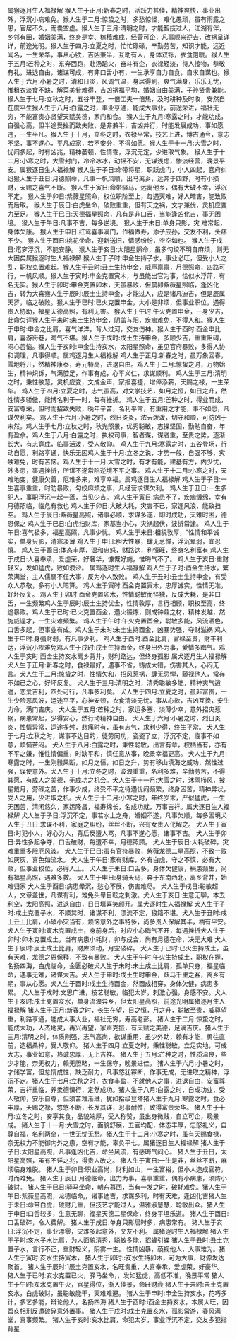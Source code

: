 属猴逐月生人福禄解
猴人生于正月:新春之时，活跃力甚佳，精神爽快，事业出外，浮沉小病难免。猴人生于二月:惊蛰之时，多愁惊怪，难化愚顽，虽有雨露之恩，官居不久，而囊空虚。猴人生于三月:清明之时，才能智技过人，江湖有伴，乡邻有田，婚姻美满，终身是幸、稼穑难成，经营可企，凡事顺来逆去，改祸呈详详，前途光明。猴人生于四月:立夏之时，忙忙碌碌，辛勤劳苦，知识才能，远近闻名，一生荣华，事从心欲，吉凶兼半，互助有人，身体双铄，衣食饱暖。猴人生于五月:芒种之时，东奔西跑，赴汤蹈火，奋斗有企，衣禄轻淡，待人接物，恭敬有礼，进退自由，诸谋可成，有非口舌小有，一生承享自力自食，自求自谋也。猴人生于六月:小暑之时，清和日炎，风调气温，身居得到，爽气满身，乐乐无忧，惟粗衣淡食不缺，解菜美肴难得，吉凶祸福平均，婚姻自由美满，子孙贤贵兼能。猴人生于七月:立秋之时，五谷丰登，一倍工夫一倍热，及时耕种及时收，安然自在度平生猴人生于八月:白露之时，事业亨通，能成大事业，前途荣进，福社无穷，不能富贵亦贤望天赋美德，家门和合。
猴人生于九月:寒露之时，才能功成，自强心高，但半途受挫而致失败，是非兼半，吉凶并行，时能发展成功，事如愿违，一生平凡。猴人生于十月，立冬之时，衣禄平常，技艺上进，博古通今，意志不坚，事不遂心，平凡成家，若不安分，不得如愿。猴人生于十一月:大雪之时，忧闷多起，时有凶兆，精神萎顿，性情乖，浮沉无定，少进取气象。
猴人生于十二月:小寒之时，大雪封门，冷冷冰冰，动摇不安，无谋浅虑，惨淡经营，晚景平安。属猴逐日生人福禄解
猴人生于子日:命带将星，职跃虎门，小人四起，官府纠纷猴人生于丑日:月德照命，凡事一帆风顺，出马离乡，远奔于四野，时有小损财，天赐之喜气不断。
猴人生于寅日:命带驿马，远离他乡，偶有大破不幸，浮沉不定。
猴人生于卯日:紫薇星照命，权位职阶至上，每遇天难，好人暗害，能致败而后取。
猴人生于辰日:白虎坐命，破败重重，但有天之祸，文才兼优，灵机应变力至足。
猴人生于巳日:天德福星照命，凡有是非口舌，当能逢凶化吉，事无困境。
猴人生于午日:凡事不吉，每多逆境。
猴人生于未日:单身只影，灾
难常起，身体欠康。
猴人生于申日:红鸾喜事满门，作福做寿，添子应孙，交友不利，头疼不少。
猴人生于酉日:桃花坐命，迎新送旧，情感纷纷，空空如也。
猴人生于戌日:窀穸浮沉，不能安静。
猴人生于亥日:太阳星照命，虽多勾绞不明自麻烦，则无大困矣属猴逐时生人福禄解
猴人生于子时:申金生持子水，事业必旺，但受小人之乱，职权克置难起。猴人生于丑时:丑土生持申金，威声禀禀，月德照命，四路可行，一帆风顺。猴人生于寅时:申金克置寅木，与虽能出官为事，恰似水浮萍，有名无实。猴人生于卯时:申金克置卯木，天虽暴败，但晨卯紫薇星照临，逢凶化吉，转为大喜猴人生于辰时:辰土生持申金，才能过人，应是诸凡迪吉，但是辰属天罗，临之破败。猴人生于已时:已火克置申金，大小是非烦，但事业职位，遇得贵人协助，福星天德高照，有利无害。
猴人生于午时:午火克置申金，一身少吉，此命欠详猴人生于未时:未土生持申金，阴盖与阳，疾痼难免，不得人和。猴人生于申时:申金之比肩，喜气洋洋，背人过河，交友伤神。猴人生于酉时:酉金申比肩，喜游街巷，晦气不堪。猴人生于戌时:戌土生持申金，多顺少吉，重重阻碍，闷心苦恼。猴人生于亥时:申金生持亥水，太阳星照命，虽见官府暴败，多得人协和调理，凡事得顺。属鸡逐月生人福禄解
鸡人生于正月:新春之时，虽万象回春，雪地将开，然精神康泰，寿元特高，进退自由。鸡人生于二月:惊蛰之时，万物始生，精神炽铄，气满腔足，作事有成，心平义仁，求谋顺利。
鸡人生于三月:清明之时，秉性敏慧，灵机应变，文成金声，家报喜捷，增俸添薪，天赐之禄，一生荣华。
鸡人生于四月:立夏之时，志气虽高，对文学技艺，如月之恒，如日之升，然性情多骄傲，能博名利于一时，每有挫折。
鸡人生于五月:芒种之时，得业而成，安富尊荣，但时而招致失败，晚年辛苦，名利平常，有重用之才能，事不如愿，凡谋欠利矣。
鸡人生于六月:小暑之时，烈日炎炎，浓云泼泼，切守和顺，可防凶于未然。鸡人生于七月:立秋之时，秋光照景，优秀聪敏，志操坚固，勤勉自奋，年有盈余。鸡人生于八月:白露之时，执权司事，智者谋，谋者重，至贵之势，逐渐长大，有志竟成，临事活泼，受人敬仰。
鸡人生于九月:寒露之时，五谷登场，行动自愿，利路亨通，快乐无困鸡人生于十月:立冬之说，才势一般，自强不够，灾殃难免，时有苦恼。鸡人生于十一月:大雪之时，有才有能，建基有方，内少忧，外多患，事遇挫折，所谋不遂常陷逆境不平之事。
鸡人生于十二月:小寒之时，天难地变，健康欠善，厄难多来，难享幸福。属鸡逐日生人福禄解
鸡人生于子日:一生喜事重重，时防暴败，勾绞麻烦之事，凡经营求谋欠利。
鸡人生于丑日:一生多犯人，事职浮沉一起一落，当见少吉。
鸡人生于寅日:病患不了，疾痼缠绵，幸有月德照临，临危有救也
鸡人生于卯日:大破大耗，灾害不已，家逢风浪，能致扫空。
鸡人生于辰日:紫薇星高照，诸事必顺，求谋多遂，即时成功，天难时困，德恩保之
鸡人生于巳日:白虎扫财库，家基当小心，灾祸起伏，波折常逢。
鸡人生于午日:喜气极多，福星高照，凡事少忧。
鸡人生于未日:相貌敦厚，"性情和平诚实，单身只影，清寒淡薄
鸡人生于申日:胆大性暴，肆无忌惮，浮沉晕弱，宜忍慎。
鸡人生于酉日:体态丰厚，温和忠怒，财路达，利恒旺，终身名利富有
鸡人生于戌日:人喜奉承，爱虚荣，好奢华，慷慨好施，惟晦气不了。
鸡人生于亥日:重财轻义，发如猛虎，败如浪沙。
属鸡逐时生人福禄解
鸡人生于子时:酉金生持水，繁荣满堂，主人儒弱不任大事，反为小人致败。
鸡人生于丑时:丑土生持申金，有受众人恭敬，多有小人暗算。
鸡人生于寅时:酉金克置寅木，忠厚诚实，性情无准，好坏反复。
鸡人生于卯时:酉金克置卯木，性情聪敏而怪独，反成大耗，是非口舌，一生频繁鸡人生于辰时:辰土生持优金，性情敦厚，言行相顾，职权至高，终途暴败。鸡人生于已时:已火克置酉金，遇火锻炼，则成钟鼎之材，精神发越，然施威逞才，一生灾难频繁。
鸡人生于午时:午火克置酉金，聪敏多能，风流酒色，口舌多起，但事业有成。鸡人生于未时:未土生持酉金，凶暴势强，夺财滋祸
鸡人生于申时:身强财弱，有凡事少利。
鸡人生于酉时:酉金比肩，官禄至贵，财丰利达，浮沉小疾难免鸡人生于戌时:戌土生持酉金，终身出外为事，爱情多晦气。鸡人生于亥时:西金生持亥水离乡背井，财利路达，但终身孤影
属犬逐月生人福禄解犬人生于正月:新春之时，食禄最好，遇事不省，铸成大错，伤害其人，心闷无言。犬人生于二月:惊蛰之时，性情欠和，招风惹祸，肆无忌惮，藐视他人，常存不如已之心，好坏反复。
犬人生于三月:清明之时，清秀聪敏多能，精神爽气逍遥，恋爱吉利，四处可行，凡事多利矣。
犬人生于四月:立夏之时，虽非富贵，一生少险恶风波，运途平平，心神安顿，衣食清淡无忧，事从心欲，吉凶互换，安生力命，满门吉庆。
犬人生于五月:芒种之时，家运多塞，淡薄少幸，意外招灾惹祸，病患常起，少得安心，然行动精神自由。
犬人生于六月:小暑之时，烈日炎炎，性情异常，运途多舛，悲痛时有，虽有志气，求利少得，终生平常。
犬人生于七月:立秋之时，谋事不达目的，徒劳罔功，瓷瓷了立，浮沉不定，临事不如意，烦恼苦闷。
犬人生于八月:白露之时，秉性聪敏，出言有章，权柄当有，亦有不平之嫌，惟性情偏重，时缺平和，慎任意从事，晚景幸福更高。
犬人生于九月:寒露之时，一生刚毅果断，如月之恒，如日之升，势有移山填海之威功，然性过强，误使意外。犬人生于十月:立冬之时，波浪重重，名利多难，辛勤劳苦，不得其愿，有成人之美德，无成功之机会。犬人生于十一月:大雪之时，沐雨栉风，披星戴月，劳碌之苦，作事少成，终受不平之待遇忧闷频繁，终身困苦，精神异状，受人之用，少进取之机。犬人生于十二月:小寒之时，年终岁末，严似猛虎，一生无困苦，清闲悠久，家运隆昌，福寿绵长，名成功就，万事吉祥。属犬逐日生人福禄解
犬人生于子日:浮沉不定，事若水上之舟，婚姻不遂，凡事欠顺，每多困境犬人生于丑日:求谋不利，家庭之纠纷，丝丝不断，兴有女贵人化解之。
犬人生于寅日:时犯小人，好心为人，背后反遭人骂，凡事不遂心愿，诸事不吉。
犬人生于卯日:异性多起争夺，口舌破财，每遭不幸，月德照顾。
犬人生于辰日:大耗破碎，灾难重重多险厄风波。
犬人生于巳日:虽有官符暴败，紫薇龙德二星高照，不致一败如灰灰，喜色如流水。
犬人生于午日:家有财库，外有白虎，守之不慎，必有大败，但事业权位，必得人上。
犬人生于未日:口舌多，身体欠健康，祸患频生，尚有福星高照，遇难多救。
犬人生于申日:身骑天马，奔于东南西北，离乡背井，始难归家
犬人生于酉日:病患晕沉，愁心不展，伤害难尽。
犬人生于戌日:聪敏超人，文章盖世，凡谋有利，难免头晕目眩之刺激。犬人生于亥日:生意无聊，本去利空，太阳高照，进退自由，日日填喜笑颜开。属犬逐时生人福禄解
犬人生于子时:戌土克置子水，不顺其时，诸谋不利，漂流不定，狼籍不堪。犬人生于丑时:戌土丑土比肩，小破小灾当有，烦恼意外之事特多，尚多贵人保解其半，稍有平安。
犬人生于寅时:寅木克置戌土，身前身后，时应小心晦气不开，每遇挫折犬人生于卯时:卯木克置成土，当有病患小耗财，卯与戌合，尚有月德在命，决无大难
犬人生于辰时:辰土戌土比肩，财库须动，月空破碎。
犬人生于已时:已火生持戌土，虽有天难，龙德之恩保释，不致有暴败。
犬人生于午时:午火生持成土，职权在握，名扬四海，白虎临命，金匮必破犬人生于未时:未土戌土比肩，孤单只身，福星临命，遇事无难，诸谋大吉。犬人生于申时:戌土生时申金，跃马千里之客，离乡有期，事从心愿。犬人生于酉时:戌土生持酉金，然酉成相穿，身体欠健，病患多累。
犬人生于戌时:文思广进，技艺聪敏，临犯太岁，刺激心强，身感不安。犬人生于亥时:戌土克置亥水，单身流浪异乡，但太阳星高照，前途光明属猪逐月生人福禄解
猪人生于正月:新春之时，长生在望，日之恒，月之升，聪敏至贵，威尊望重，利路亨通，能成大事大业，福社无穷，寿高老彭。
猪人生于二月:惊蛰之时，能成大功，人杰地灵，再兴再望，家声克振，有天赋之美德，足满吉庆。猪人生于三月:清明之时，体质刚强，志气高尚，欲谋重用，虽少外助，赖有才能，勇往直前，造福桑梓，受人敬仰。
猪人生于四月:立夏之时，秉性聪敏，立足实地，可成大志，事业如意，热诚忠厚，无上吉祥。
猪人生于五月:芒种之时，性质温良，些少才能，奈无权力，赖无胆略，一生保守，晚景进佳。
猪人生于六月:小暑之时，才储学富，但怠惰成性，缺乏耐力，凡事悠犹寡断，作事无成，无进取之精神，浮沉不定。猪人生于七月:立秋之时，衣食丰盈，不就他人之事，进退自由，安富尊荣，吉祥重临，养柔德慎行，定然成功。猪人生于八月:白露之时，自成功业，受人敬仰，安乐自尊，但须苦难渐进，犹如拾级登塔猪人生于九月:寒露之时，食必丰厚，天赐之禄，悠悠不断，长发其详，忍事耐性，致得富贵荣华。
猪人生于十月:立冬之时，安享其食，品貌端厚，受人称赞，虽出身微贱，自立可企，晚景成。
猪人生于十一月:大雪之时，面貌舒展，五官均配，体态丰厚，忠怒礼义，自尊自福，名利两全，一世无忧无愁。猪人生于十二月:小寒之时，虽有天赐食禄，奈无权力不能御内外之患，空有才能，辜负平七。属猪逐日生人福禄解
猪人生于子日:太阳星高照，凡事逢凶化吉，命坐风流，有感晦气闷心。
猪人生于丑日，太阳星高照，虽有不详之兆，得贵人改之。
猪人生于寅日:一生是非，丝丝不断，麻烦临身难脱。
猪人生于卯日:职业高尚，财利如山，一生富裕，但小人造成官符，时而难免。
猪人生于辰日:月德临命，出力为事，喜事重重，偶有小病患，须防小破财。
猪人生于巳日:驿马坐命，朝东暮西，当有一发之时，破耗难免。猪人生于午日:紫薇星高照，龙德临命,，诸事迪吉，求谋多利，时有天难，逢凶化吉猪人生于未日:命带白虎，破财几重，但技艺才能过人，温雅淑慧慧，聪敏出众。猪人生于申日:口舌较多，生意无聊，福星天德二星保命，终身平坦乐道。
猪人生于酉日:口舌破碎，令人费解。
猪人生于戌日:单身只影居时多，病患常有。
猪人生于亥日:浮沉不定，事业漂零，灾难多起意外，交友不利。
属猪逐时生人福禄解
猪人生于子时:亥水子水比肩，为人面貌清秀，聪敏多能，招蜂引蝶
猪人生于丑时:丑土克置子水，言行不正，重财轻义，阴雾一生。
性情凶暴，藐视他人，大事难为。猪人生于寅时:亥水生持寅木，
猪人生于卯时::亥水生持卯木，可为大事，财源发达聚首。
猪人生于辰时:1辰土克置亥水，名旺贵重，人喜奉承，爱虚荣，好豪华。
猪人生于已时:亥水克置已火，驿马坐命，，发如猛虎，高低不准，晚景平常
猪人生于午时:亥水克置午火，官星得位，渐入佳景，命旺财衰
猪人生于未时:未土克置亥水，白虎破财，虽聪敏能干，天难难避。
猪人生于申时:申金生持亥水，花巧多计，多艺多能，辩论他人，名扬四海
猪人生于酉时:i酉金生持亥水，本属大旺，因酉亥相刑反遭破碎意外置事。
猪人生于戌时:戌土克置亥水，孤影常游，春风满堂，喜事频繁。
猪人生于亥时:亥水比肩，命犯太岁，事业浮沉不定，交友多犯指背星